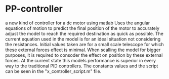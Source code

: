# PP-controller
a new kind of controller for a dc motor using matlab
Uses the angular equations of motion to predict the final position of the motor to accurately adjust the model to reach the required destination as quick as possible.
The current equation used in the model is for an ideal situation not considering the resistances.
Initial values taken are for a small scale telescope for which these external forces effect is minimal.
When scalling the model for bigger purposes, it is required to consoder the effect on position by these external forces.
At the current state this models performance is superior in every way to the traditional PID controllers.
The constants values and the script can be seen in the "x_controller_script.m" file.
